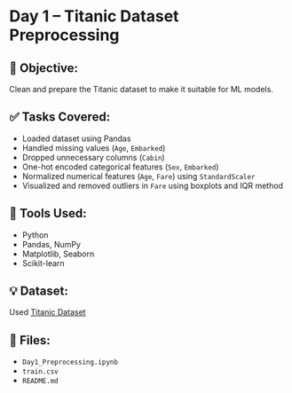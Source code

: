 # Day 1 – Titanic Dataset Preprocessing

## 📌 Objective:
Clean and prepare the Titanic dataset to make it suitable for ML models.

## ✅ Tasks Covered:
- Loaded dataset using Pandas
- Handled missing values (`Age`, `Embarked`)
- Dropped unnecessary columns (`Cabin`)
- One-hot encoded categorical features (`Sex`, `Embarked`)
- Normalized numerical features (`Age`, `Fare`) using `StandardScaler`
- Visualized and removed outliers in `Fare` using boxplots and IQR method

## 🧰 Tools Used:
- Python
- Pandas, NumPy
- Matplotlib, Seaborn
- Scikit-learn

## 💡 Dataset:
Used [Titanic Dataset](https://www.kaggle.com/datasets/yasserh/titanic-dataset)

## 📂 Files:
- `Day1_Preprocessing.ipynb`
- `train.csv`
- `README.md`
